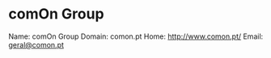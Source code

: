 
# comOn Group

Name: comOn Group
Domain: comon.pt
Home: http://www.comon.pt/
Email: geral@comon.pt
